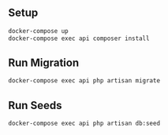 ## Setup

```bash
docker-compose up
docker-compose exec api composer install
```

## Run Migration

```bash
docker-compose exec api php artisan migrate
```

## Run Seeds

```bash
docker-compose exec api php artisan db:seed
```
